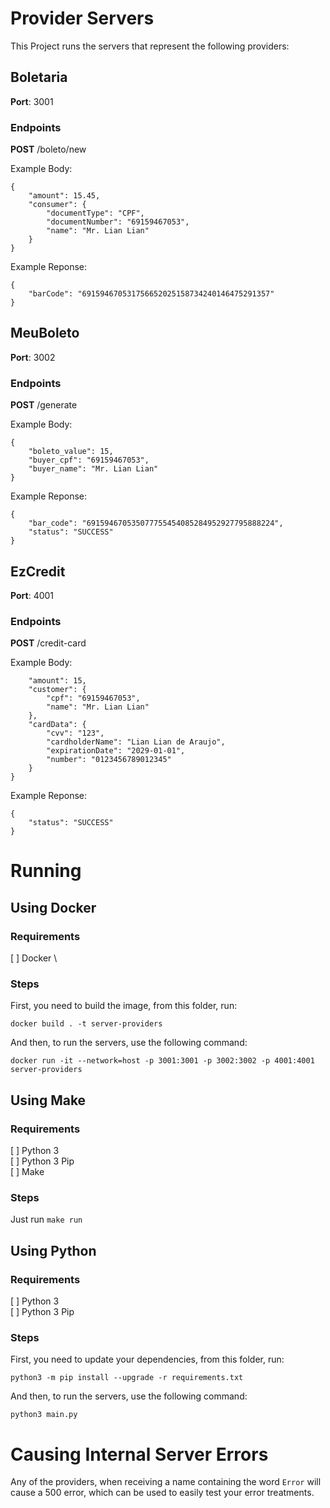 # Provider Servers

This Project runs the servers that represent the following providers:

## Boletaria

**Port**: 3001

### Endpoints

**POST** /boleto/new

Example Body:
```
{
    "amount": 15.45,
    "consumer": {
        "documentType": "CPF",
        "documentNumber": "69159467053",
        "name": "Mr. Lian Lian"
    }
}
```

Example Reponse:
```
{
    "barCode": "691594670531756652025158734240146475291357"
}
```

## MeuBoleto

**Port**: 3002

### Endpoints

**POST** /generate

Example Body:
```
{
    "boleto_value": 15,
    "buyer_cpf": "69159467053",
    "buyer_name": "Mr. Lian Lian"
}
```

Example Reponse:
```
{
    "bar_code": "691594670535077755454085284952927795888224",
    "status": "SUCCESS"
}
```

## EzCredit

**Port**: 4001

### Endpoints

**POST** /credit-card

Example Body:
```{
    "amount": 15,
    "customer": {
        "cpf": "69159467053",
        "name": "Mr. Lian Lian"
    },
    "cardData": {
        "cvv": "123",
        "cardholderName": "Lian Lian de Araujo",
        "expirationDate": "2029-01-01",
        "number": "0123456789012345"
    }
}
```

Example Reponse:
```
{
    "status": "SUCCESS"
}
```

# Running

## Using Docker

### Requirements
[ ] Docker \

### Steps

First, you need to build the image, from this folder, run:

```
docker build . -t server-providers
```

And then, to run the servers, use the following command:

```
docker run -it --network=host -p 3001:3001 -p 3002:3002 -p 4001:4001 server-providers
```

## Using Make

### Requirements
[ ] Python 3 \
[ ] Python 3 Pip \
[ ] Make

### Steps

Just run `make run`

## Using Python

### Requirements
[ ] Python 3 \
[ ] Python 3 Pip

### Steps

First, you need to update your dependencies, from this folder, run:

```
python3 -m pip install --upgrade -r requirements.txt
```

And then, to run the servers, use the following command:

```
python3 main.py
```

# Causing Internal Server Errors

Any of the providers, when receiving a name containing the word `Error` will cause a 500 error, which can be used to easily test your error treatments.